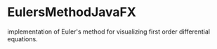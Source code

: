 # EulersMethodJavaFX
implementation of Euler's method for visualizing first order differential equations.
